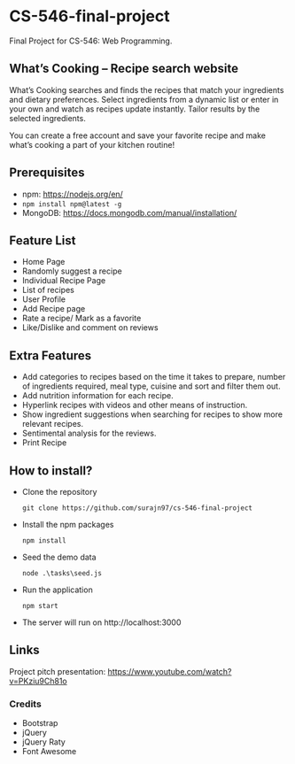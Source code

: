 # CS-546-final-project

Final Project for CS-546: Web Programming.

## What’s Cooking – Recipe search website

What’s Cooking searches and finds the recipes that match your ingredients and dietary preferences. Select ingredients from a dynamic list or enter in your own and watch as recipes update instantly. Tailor results by the selected ingredients.

You can create a free account and save your favorite recipe and make what’s cooking a part of your kitchen routine!

## Prerequisites
- npm: https://nodejs.org/en/
- `npm install npm@latest -g`
- MongoDB: https://docs.mongodb.com/manual/installation/

## Feature List
- Home Page
- Randomly suggest a recipe
- Individual Recipe Page
- List of recipes
- User Profile
- Add Recipe page
- Rate a recipe/ Mark as a favorite
- Like/Dislike and comment on reviews

## Extra Features
- Add categories to recipes based on the time it takes to prepare, number of ingredients
required, meal type, cuisine and sort and filter them out.
- Add nutrition information for each recipe.
- Hyperlink recipes with videos and other means of instruction.
- Show ingredient suggestions when searching for recipes to show more relevant recipes.
- Sentimental analysis for the reviews.
- Print Recipe

## How to install?
- Clone the repository
    ```
    git clone https://github.com/surajn97/cs-546-final-project
- Install the npm packages 
    ```
    npm install
- Seed the demo data
    ```
    node .\tasks\seed.js
- Run the application
    ```
    npm start
- The server will run on http://localhost:3000

## Links
Project pitch presentation: https://www.youtube.com/watch?v=PKziu9Ch81o

### Credits
- Bootstrap
- jQuery
- jQuery Raty
- Font Awesome
